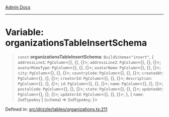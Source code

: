 [Admin Docs](/)

***

# Variable: organizationsTableInsertSchema

> `const` **organizationsTableInsertSchema**: `BuildSchema`\<`"insert"`, \{ `addressLine1`: `PgColumn`\<\{\}, \{\}, \{\}\>; `addressLine2`: `PgColumn`\<\{\}, \{\}, \{\}\>; `avatarMimeType`: `PgColumn`\<\{\}, \{\}, \{\}\>; `avatarName`: `PgColumn`\<\{\}, \{\}, \{\}\>; `city`: `PgColumn`\<\{\}, \{\}, \{\}\>; `countryCode`: `PgColumn`\<\{\}, \{\}, \{\}\>; `createdAt`: `PgColumn`\<\{\}, \{\}, \{\}\>; `creatorId`: `PgColumn`\<\{\}, \{\}, \{\}\>; `description`: `PgColumn`\<\{\}, \{\}, \{\}\>; `id`: `PgColumn`\<\{\}, \{\}, \{\}\>; `name`: `PgColumn`\<\{\}, \{\}, \{\}\>; `postalCode`: `PgColumn`\<\{\}, \{\}, \{\}\>; `state`: `PgColumn`\<\{\}, \{\}, \{\}\>; `updatedAt`: `PgColumn`\<\{\}, \{\}, \{\}\>; `updaterId`: `PgColumn`\<\{\}, \{\}, \{\}\>; \}, \{ `name`: `ZodTypeAny` \| (`schema`) => `ZodTypeAny`; \}\>

Defined in: [src/drizzle/tables/organizations.ts:211](https://github.com/PurnenduMIshra129th/talawa-api/blob/4369c9351f5b76f958b297b25ab2b17196210af9/src/drizzle/tables/organizations.ts#L211)
